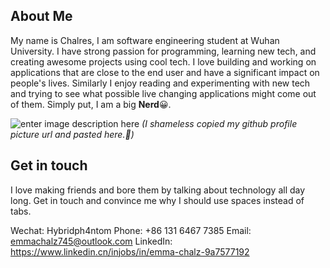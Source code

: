 ## About Me
My name is Chalres, I am  software engineering student at Wuhan University. I have strong passion for programming, learning new tech, and creating awesome projects using cool tech. I love building and working on applications that are close to the end user and have a significant impact on people's lives. Similarly I enjoy reading and experimenting with new tech and trying to see what possible live changing applications might come out of them. Simply put, I am a big **Nerd**😀.

![enter image description here](https://avatars.githubusercontent.com/u/46445613?v=4)
*(I shameless copied my github profile picture url and pasted here.🤭)*

## Get in touch
I love making friends and bore them by talking about technology all day long. Get in touch and convince me why I should use spaces instead of tabs. 

Wechat: Hybridph4ntom
Phone: +86 131 6467 7385
Email: emmachalz745@outlook.com
LinkedIn: https://www.linkedin.cn/injobs/in/emma-chalz-9a7577192

